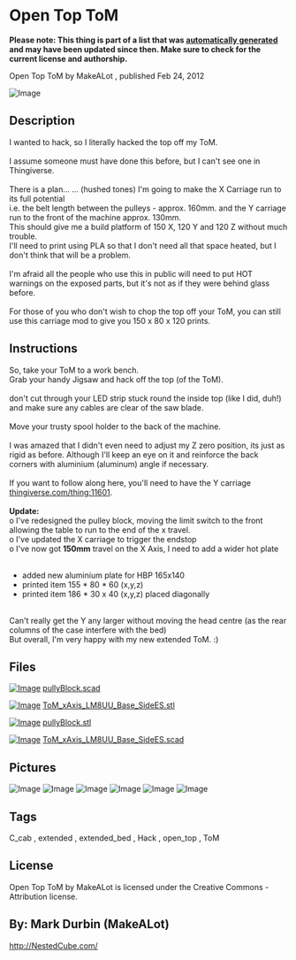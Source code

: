 Open Top ToM
===============
**Please note: This thing is part of a list that was [automatically generated](https://github.com/carlosgs/export-things) and may have been updated since then. Make sure to check for the current license and authorship.**  

Open Top ToM  by MakeALot , published Feb 24, 2012

![Image](img/Image1_display_large_display_large.jpg)

Description
--------
I wanted to hack, so I literally hacked the top off my ToM.  <br />
<br />
I assume someone must have done this before, but I can't see one in Thingiverse.<br />
<br />
There is a plan...  ... (hushed tones)  I'm going to make the X Carriage run to its full potential <br />
i.e. the belt length between the pulleys - approx. 160mm. and the Y carriage run to the front of the machine approx. 130mm.<br />
This should give me a build platform of 150 X, 120 Y and 120 Z without much trouble.  <br />
I'll need to print using PLA so that I don't need all that space heated, but I don't think that will be a problem.<br />
<br />
I'm afraid all the people who use this in public will need to put HOT warnings on the exposed parts, but it's not as if they were behind glass before.<br />
<br />
For those of you who don't wish to chop the top off your ToM, you can still use this carriage mod to give you 150 x 80 x 120 prints.

Instructions
--------
So, take your ToM to a work bench.<br />
Grab your handy Jigsaw and hack off the top (of the ToM).<br />
<br />
don't cut through your LED strip stuck round the inside top (like I did, duh!) and make sure any cables are clear of the saw blade.<br />
<br />
Move your trusty spool holder to the back of the machine.<br />
<br />
I was amazed that I didn't even need to adjust my Z zero position, its just as rigid as before.   Although I'll keep an eye on it and reinforce the back corners with aluminium (aluminum) angle if necessary.<br />
<br />
If you want to follow along here, you'll need to have the Y carriage <a href="http://www.thingiverse.com/thing:11601" target="_blank" rel="nofollow">thingiverse.com/thing:11601</a>.<br />
<br />
<b>Update:</b><br />
 o I've redesigned the pulley block, moving the limit switch to the front allowing the table to run to the end of the x travel.<br />
 o I've updated the X carriage to trigger the endstop<br />
 o I've now got <b>150mm</b> travel on the X Axis, I need to add a wider hot plate<br />
<br />
 - added new aluminium plate for HBP 165x140<br />
 - printed item 155 * 80 * 60 (x,y,z)<br />
 - printed item 186 * 30 x 40 (x,y,z) placed diagonally<br />
<br />
Can't really get the Y any larger without moving the head centre (as the rear columns of the case interfere with the bed)<br />
But overall, I'm very happy with my new extended ToM. :)

Files
--------
[![Image](img/Gears_preview_tinycard.jpg)](pullyBlock.scad)
 [ pullyBlock.scad](pullyBlock.scad)  

[![Image](img/ToM_xAxis_LM8UU_Base_SideES_preview_tinycard.jpg)](ToM_xAxis_LM8UU_Base_SideES.stl)
 [ ToM_xAxis_LM8UU_Base_SideES.stl](ToM_xAxis_LM8UU_Base_SideES.stl)  

[![Image](img/pullyBlock_preview_tinycard.jpg)](pullyBlock.stl)
 [ pullyBlock.stl](pullyBlock.stl)  

[![Image](img/Gears_preview_tinycard.jpg)](ToM_xAxis_LM8UU_Base_SideES.scad)
 [ ToM_xAxis_LM8UU_Base_SideES.scad](ToM_xAxis_LM8UU_Base_SideES.scad)  



Pictures
--------
![Image](img/Image2_display_large_display_large.jpg)
![Image](img/pullyBlock_display_large.jpg)
![Image](img/PullyBlock_display_large_display_large.jpg)
![Image](img/ToM_xAxis_LM8UU_Base_SideES_display_large.jpg)
![Image](img/ESTrigger_display_large_display_large.jpg)
![Image](img/OTop_display_large_display_large.jpg)


Tags
--------
C_cab , extended , extended_bed , Hack , open_top , ToM  

  

License
--------
Open Top ToM by MakeALot is licensed under the Creative Commons - Attribution license.  



By: Mark Durbin (MakeALot)
--------
<http://NestedCube.com/>